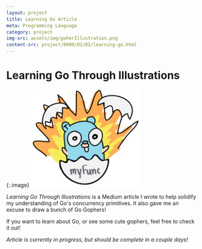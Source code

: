 ```yaml
---
layout: project
title: Learning Go Article
meta: Programming Language
category: project
img-src: assets/img/goherIllustration.png
content-src: project/0000/02/02/learning-go.html
---
```


# Learning Go Through Illustrations

{:.image}
![Alt text](assets/img/goherIllustration.png "My Title")

_Learning Go Through Illustrations_ is a Medium article I wrote to help solidify
my understanding of Go's concurrency primitives. It also gave me an excuse to draw
a bunch of Go Gophers!

If you want to learn about Go, or see some cute gophers, feel free to check it out!

_Article is currently in progress, but should be complete in a couple days!_
